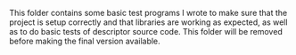 This folder contains some basic test programs I wrote to make sure that the project is setup correctly and that libraries are working as expected, as well as to do basic tests of descriptor source code. This folder will be removed before making the final version available. 